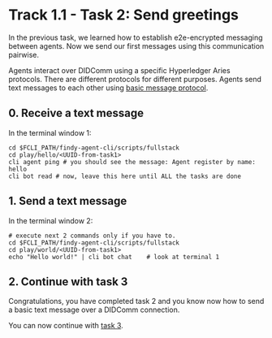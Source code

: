 # Track 1.1 - Task 2: Send greetings

In the previous task, we learned how to establish e2e-encrypted messaging
between agents. Now we send our first messages using this communication pairwise.

Agents interact over DIDComm using a specific Hyperledger Aries protocols. There
are different protocols for different purposes. Agents send text messages to
each other using [basic message
protocol](https://github.com/hyperledger/aries-rfcs/blob/main/features/0095-basic-message/README.md).

## 0. Receive a text message

In the terminal window 1:
```shell
cd $FCLI_PATH/findy-agent-cli/scripts/fullstack
cd play/hello/<UUID-from-task1>
cli agent ping # you should see the message: Agent register by name: hello
cli bot read # now, leave this here until ALL the tasks are done
```

## 1. Send a text message

In the terminal window 2:
```shell
# execute next 2 commands only if you have to.
cd $FCLI_PATH/findy-agent-cli/scripts/fullstack
cd play/world/<UUID-from-task1>
echo "Hello world!" | cli bot chat    # look at terminal 1
```

## 2. Continue with task 3

Congratulations, you have completed task 2 and you know now how to send a basic
text message over a DIDComm connection.

You can now continue with [task 3](../task3/README.md).
